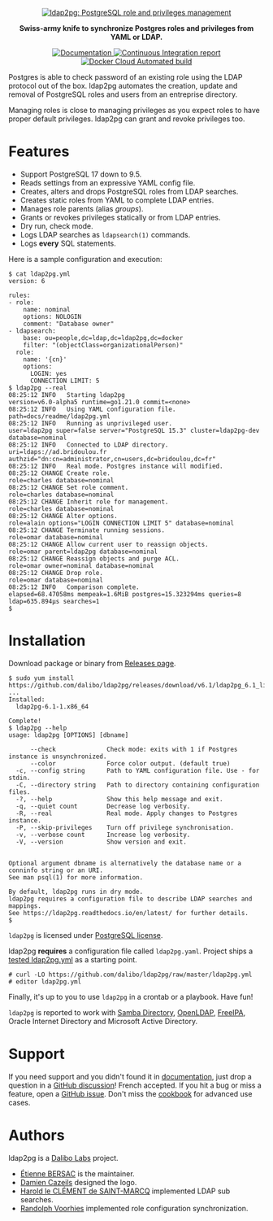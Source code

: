 <p align="center">
  <a href="https://labs.dalibo.com/ldap2pg" rel="nofollow" class="rich-diff-level-one">
    <img alt="ldap2pg: PostgreSQL role and privileges management" src="https://github.com/dalibo/ldap2pg/raw/master/docs/img/logo-phrase.png"/>
  </a>
</p>

<p align="center">
  <strong>Swiss-army knife to synchronize Postgres roles and privileges from YAML or LDAP.</strong>
</p>

<p align="center">
  <a href="https://ldap2pg.rtfd.io/" rel="nofollow" class="rich-diff-level-one">
    <img src="https://readthedocs.org/projects/ldap2pg/badge/?version=latest" alt="Documentation" />
  </a>
  <a href="https://circleci.com/gh/dalibo/ldap2pg" rel="nofollow" class="rich-diff-level-one">
    <img src="https://circleci.com/gh/dalibo/ldap2pg.svg?style=shield" alt="Continuous Integration report" />
  </a>
  <a href="https://hub.docker.com/r/dalibo/ldap2pg" rel="nofollow" class="rich-diff-level-one">
    <img alt="Docker Cloud Automated build" src="https://img.shields.io/docker/cloud/automated/dalibo/ldap2pg">
  </a>
</p>


Postgres is able to check password of an existing role using the LDAP protocol out of the box.
ldap2pg automates the creation, update and removal of PostgreSQL roles and users from an entreprise directory.

Managing roles is close to managing privileges as you expect roles to have proper default privileges.
ldap2pg can grant and revoke privileges too.


# Features

- Support PostgreSQL 17 down to 9.5.
- Reads settings from an expressive YAML config file.
- Creates, alters and drops PostgreSQL roles from LDAP searches.
- Creates static roles from YAML to complete LDAP entries.
- Manages role parents (alias *groups*).
- Grants or revokes privileges statically or from LDAP entries.
- Dry run, check mode.
- Logs LDAP searches as `ldapsearch(1)` commands.
- Logs **every** SQL statements.

Here is a sample configuration and execution:

``` console
$ cat ldap2pg.yml
version: 6

rules:
- role:
    name: nominal
    options: NOLOGIN
    comment: "Database owner"
- ldapsearch:
    base: ou=people,dc=ldap,dc=ldap2pg,dc=docker
    filter: "(objectClass=organizationalPerson)"
  role:
    name: '{cn}'
    options:
      LOGIN: yes
      CONNECTION LIMIT: 5
$ ldap2pg --real
08:25:12 INFO   Starting ldap2pg                                 version=v6.0-alpha5 runtime=go1.21.0 commit=<none>
08:25:12 INFO   Using YAML configuration file.                   path=docs/readme/ldap2pg.yml
08:25:12 INFO   Running as unprivileged user.                    user=ldap2pg super=false server="PostgreSQL 15.3" cluster=ldap2pg-dev database=nominal
08:25:12 INFO   Connected to LDAP directory.                     uri=ldaps://ad.bridoulou.fr authzid="dn:cn=administrator,cn=users,dc=bridoulou,dc=fr"
08:25:12 INFO   Real mode. Postgres instance will modified.
08:25:12 CHANGE Create role.                                     role=charles database=nominal
08:25:12 CHANGE Set role comment.                                role=charles database=nominal
08:25:12 CHANGE Inherit role for management.                     role=charles database=nominal
08:25:12 CHANGE Alter options.                                   role=alain options="LOGIN CONNECTION LIMIT 5" database=nominal
08:25:12 CHANGE Terminate running sessions.                      role=omar database=nominal
08:25:12 CHANGE Allow current user to reassign objects.          role=omar parent=ldap2pg database=nominal
08:25:12 CHANGE Reassign objects and purge ACL.                  role=omar owner=nominal database=nominal
08:25:12 CHANGE Drop role.                                       role=omar database=nominal
08:25:12 INFO   Comparison complete.                             elapsed=68.47058ms mempeak=1.6MiB postgres=15.323294ms queries=8 ldap=635.894µs searches=1
$
```


# Installation

Download package or binary from [Releases page](https://github.com/dalibo/ldap2pg/releases).

``` console
$ sudo yum install https://github.com/dalibo/ldap2pg/releases/download/v6.1/ldap2pg_6.1_linux_amd64.rpm
...
Installed:
  ldap2pg-6.1-1.x86_64

Complete!
$ ldap2pg --help
usage: ldap2pg [OPTIONS] [dbname]

      --check              Check mode: exits with 1 if Postgres instance is unsynchronized.
      --color              Force color output. (default true)
  -c, --config string      Path to YAML configuration file. Use - for stdin.
  -C, --directory string   Path to directory containing configuration files.
  -?, --help               Show this help message and exit.
  -q, --quiet count        Decrease log verbosity.
  -R, --real               Real mode. Apply changes to Postgres instance.
  -P, --skip-privileges    Turn off privilege synchronisation.
  -v, --verbose count      Increase log verbosity.
  -V, --version            Show version and exit.


Optional argument dbname is alternatively the database name or a conninfo string or an URI.
See man psql(1) for more information.

By default, ldap2pg runs in dry mode.
ldap2pg requires a configuration file to describe LDAP searches and mappings.
See https://ldap2pg.readthedocs.io/en/latest/ for further details.
$
```

`ldap2pg` is licensed under [PostgreSQL license](https://opensource.org/licenses/postgresql).

ldap2pg **requires** a configuration file called `ldap2pg.yaml`.
Project ships a [tested ldap2pg.yml](https://github.com/dalibo/ldap2pg/blob/master/ldap2pg.yml) as a starting point.

``` console
# curl -LO https://github.com/dalibo/ldap2pg/raw/master/ldap2pg.yml
# editor ldap2pg.yml
```

Finally, it's up to you to use `ldap2pg` in a crontab or a playbook.
Have fun!

`ldap2pg` is reported to work with [Samba Directory](https://www.samba.org/),
[OpenLDAP](https://www.openldap.org/),
[FreeIPA](https://www.freeipa.org/),
Oracle Internet Directory and
Microsoft Active Directory.


# Support

If you need support
and you didn't found it in [documentation](https://ldap2pg.readthedocs.io/),
just drop a question in a [GitHub discussion](https://github.com/dalibo/ldap2pg/discussions)!
French accepted.
If you hit a bug or miss a feature, open a [GitHub issue](https://github.com/dalibo/ldap2pg/issues/new).
Don't miss the [cookbook](https://ldap2pg.readthedocs.io/en/latest/cookbook/) for advanced use cases.


# Authors

ldap2pg is a [Dalibo Labs](https://labs.dalibo.com/) project.

- [Étienne BERSAC](https://github.com/bersace) is the maintainer.
- [Damien Cazeils](https://www.damiencazeils.com) designed the logo.
- [Harold le CLÉMENT de SAINT-MARCQ](https://github.com/hlecleme) implemented LDAP sub searches.
- [Randolph Voorhies](https://github.com/randvoorhies) implemented role configuration synchronization.
